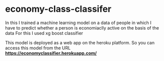 # economy-class-classifer

In this I trained a machine learning model on a data of people in which I have to predict whether a person is economiaclly active on the basis of the data For this I used  xg boost classifier 

This model is deployed  as a web app on the heroku platform. So you can access this model from the URL **https://economyclassifier.herokuapp.com/**
